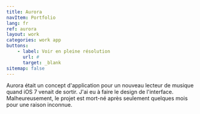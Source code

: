 ```yaml
---
title: Aurora
navItem: Portfolio
lang: fr
ref: aurora
layout: work
categories: work app
buttons:
    - label: Voir en pleine résolution
      url: #
      target: _blank
sitemap: false
---
```


Aurora était un concept d'application pour un nouveau lecteur de musique quand iOS 7 venait de sortir. J'ai eu à faire le design de l'interface. Malheureusement, le projet est mort-né après seulement quelques mois pour une raison inconnue.
